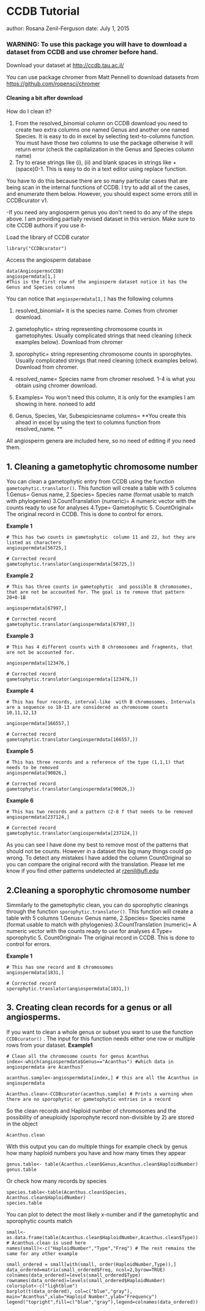 
CCDB Tutorial
===========================================
author: Rosana Zenil-Ferguson
date: July 1, 2015


### WARNING: To use this package you will have to download a dataset from CCDB and use chromer  before hand.

Download your dataset at  http://ccdb.tau.ac.il/

You can use package chromer from Matt Pennell to download datasets from https://github.com/ropensci/chromer

#### Cleaning a bit after download
How do I clean it?
1. From the resolved_binomial column on CCDB download you need to create two extra columns one named Genus and another one named Species. It is easy to do in excel by selecting text-to-columns function. You must have those two columns to use the package otherwise it will return error (check the capitalization in the Genus and Species column name)
2. Try to erase strings like (i), (ii) and blank spaces in strings like +(space)0-1. This is easy to do in a text editor using replace function. 

You have to do this because  there are so many particular cases that are being scan in the internal functions of CCDB. I try to add all of the cases, and enumerate them below. However, you should expect some errors still in CCDBcurator v1.

-If you need any angiosperm genus you don't need to do any of the steps above. I am providing partially revised dataset in this version. Make sure to cite CCDB authors if you use it-

Load the library of CCDB curator
```{r}
library("CCDBcurator")
```

Access the angiosperm database
```{r}
data(AngiospermsCCDB)
angiospermdata[1,]  
#This is the first row of the angiosperm dataset notice it has the Genus and Species columns
```

You can notice that `angiospermdata[1,]` has the following columns
1. resolved_binomial= it is the species name. Comes from chromer download.
2. gametophytic= string representing chromosome counts in gametophytes. Usually complicated strings that need cleaning (check examples below). Download from chromer
3. sporophytic= string representing chromosome counts in sporophytes. Usually complicated strings that need cleaning (check examples below). Download from chromer.
4. resolved_name= Species name from chromer resolved.
1-4 is what you obtain using chromer download.

5. Examples= You won't need this column, it is only for the examples I am showing in here. noneed to add
6. Genus, Species, Var, Subespiciesname columns= **You create this ahead in excel by using the text to columns function from resolved_name. **

All angiosperm genera are included here, so no need of editing if you need them.


## 1. Cleaning a gametophytic chromosome number
You can clean a gametophytic entry from CCDB using the function `gametophytic.translator()`. This function will create a table with  5 columns
1.Genus= Genus name, 
2.Species= Species name (format usable to match with phylogenies)
3.CountTranslation (numeric)= A numeric vector with the counts ready to use for analyses
4.Type= Gametophytic
5. CountOriginal= The original record in CCDB. This is done to control for errors. 

**Example 1**
```{r}
# This has two counts in gametophytic  column 11 and 22, but they are listed as characters
angiospermdata[56725,]

# Corrected record
gametophytic.translator(angiospermdata[56725,])
```

**Example 2**
```{r}
# This has three counts in gametophytic  and possible B chromosomes, that are not be accounted for. The goal is to remove that pattern 20+0-1B

angiospermdata[67997,]

# Corrected record
gametophytic.translator(angiospermdata[67997,])
```


**Example 3**
```{r}
# This has 4 different counts with B chromosomes and fragments, that are not be accounted for. 

angiospermdata[123476,]

# Corrected record
gametophytic.translator(angiospermdata[123476,])
```

**Example 4**
```{r}
# This has four records, interval-like  with B chromosomes. Intervals are a sequence so 10-13 are considered as chromosome counts 10,11,12,13

angiospermdata[166557,]

# Corrected record
gametophytic.translator(angiospermdata[166557,])
```

**Example 5**
```{r}
# This has three records and a reference of the type (1,1,1) that needs to be removed 
angiospermdata[90026,]

# Corrected record
gametophytic.translator(angiospermdata[90026,])
```

**Example 6**
```{r}
# This has two records and a pattern (2-8 f that needs to be removed
angiospermdata[237124,]

# Corrected record
gametophytic.translator(angiospermdata[237124,])
```

As you can see I have done my best to remove most of the patterns that should not be counts. However in a dataset this big many things could go wrong. To detect any mistakes I have added the column CountOriginal so you can compare the original record with the translation. Please let me know if you find other patterns undetected at rzenil@ufl.edu

## 2.Cleaning a sporophytic chromosome number
Simmilarly to the gametophytic clean, you can do sporophytic cleanings through  the function `sporophytic.translator()`. This function will create a table with  5 columns
1.Genus= Genus name, 
2.Species= Species name (format usable to match with phylogenies)
3.CountTranslation (numeric)= A numeric vector with the counts ready to use for analyses
4.Type= sporophytic
5. CountOriginal= The original record in CCDB. This is done to control for errors. 

**Example 1**
```{r}
# This has one record and B chromosomes
angiospermdata[1831,]

# Corrected record
sporophytic.translator(angiospermdata[1831,])
```

## 3. Creating clean records for a genus or all angiosperms.
If you want to clean a whole genus or subset you want to use the function `CCDBcurator()` . The input for this function needs either one row or multiple rows from your dataset.
**Example1**
```{r}
# Clean all the chromosome counts for genus Acanthus
index<-which(angiospermdata$Genus=="Acanthus") #which data in angiospermdata are Acanthus?

acanthus.sample<-angiospermdata[index,] # this are all the Acanthus in angiospermdata

Acanthus.clean<-CCDBcurator(acanthus.sample) # Prints a warning when there are no sporophytic or gametophytic entries in a record
```

So the  clean records and Haploid number of chromosomes and the possibility of aneuploidy (sporophyte record non-divisible by 2) are stored in the object
```{r}
Acanthus.clean
```

With this output you can do multiple things for example check by genus how many haploid numbers you have and how many times they appear
```{r}
genus.table<- table(Acanthus.clean$Genus,Acanthus.clean$HaploidNumber)
genus.table
```
Or check how many records by species
```{r}
species.table<-table(Acanthus.clean$Species, Acanthus.clean$HaploidNumber)
species.table
```

You can plot to detect the most likely x-number and if the gametophytic and sporophytic counts match
```{r}
small<-as.data.frame(table(Acanthus.clean$HaploidNumber,Acanthus.clean$Type)) # Acanthus.clean is used here
names(small)<-c("HaploidNumber","Type","Freq") # The rest remains the same for any other example

small_ordered = small[with(small, order(HaploidNumber,Type)),]
data_ordered=matrix(small_ordered$Freq, ncol=2,byrow=TRUE)
colnames(data_ordered)=levels(small_ordered$Type)
rownames(data_ordered)=levels(small_ordered$HaploidNumber)
colorsplot<-c("lightblue")
barplot(t(data_ordered), col=c("blue","gray"), main="Acanthus",xlab="Haploid Number",ylab="Frequency")
legend("topright",fill=c("blue","gray"),legend=colnames(data_ordered))
```
